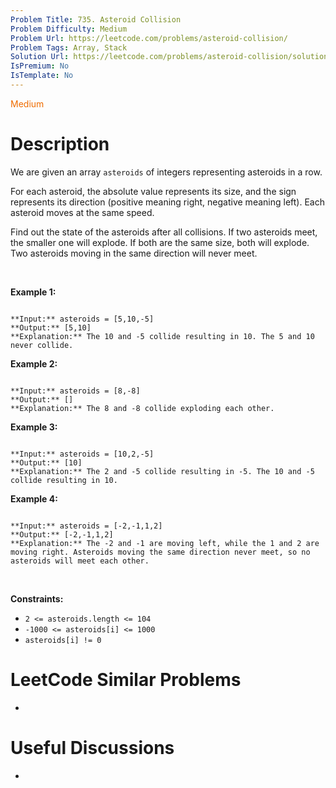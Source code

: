 ```yaml
---
Problem Title: 735. Asteroid Collision
Problem Difficulty: Medium
Problem Url: https://leetcode.com/problems/asteroid-collision/
Problem Tags: Array, Stack
Solution Url: https://leetcode.com/problems/asteroid-collision/solution/
IsPremium: No
IsTemplate: No
---
```


<span style="color: rgb(239, 108, 0);">Medium</span>

# Description

We are given an array `asteroids` of integers representing asteroids in a row.


For each asteroid, the absolute value represents its size, and the sign represents its direction (positive meaning right, negative meaning left). Each asteroid moves at the same speed.


Find out the state of the asteroids after all collisions. If two asteroids meet, the smaller one will explode. If both are the same size, both will explode. Two asteroids moving in the same direction will never meet.


 


**Example 1:**



```

**Input:** asteroids = [5,10,-5]
**Output:** [5,10]
**Explanation:** The 10 and -5 collide resulting in 10. The 5 and 10 never collide.

```

**Example 2:**



```

**Input:** asteroids = [8,-8]
**Output:** []
**Explanation:** The 8 and -8 collide exploding each other.

```

**Example 3:**



```

**Input:** asteroids = [10,2,-5]
**Output:** [10]
**Explanation:** The 2 and -5 collide resulting in -5. The 10 and -5 collide resulting in 10.

```

**Example 4:**



```

**Input:** asteroids = [-2,-1,1,2]
**Output:** [-2,-1,1,2]
**Explanation:** The -2 and -1 are moving left, while the 1 and 2 are moving right. Asteroids moving the same direction never meet, so no asteroids will meet each other.

```

 


**Constraints:**


* `2 <= asteroids.length <= 104`
* `-1000 <= asteroids[i] <= 1000`
* `asteroids[i] != 0`




# LeetCode Similar Problems

- []()

# Useful Discussions

- []()
